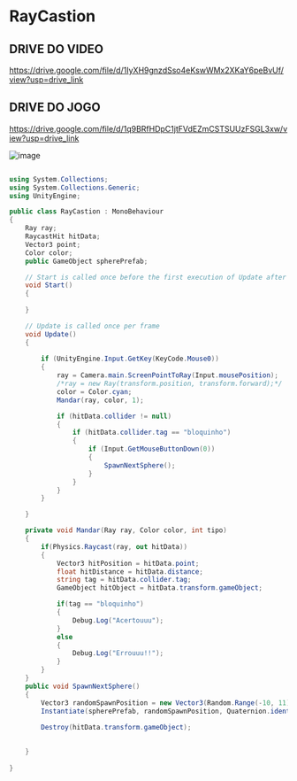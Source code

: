 # RayCastion

## DRIVE DO VIDEO

https://drive.google.com/file/d/1IyXH9gnzdSso4eKswWMx2XKaY6peBvUf/view?usp=drive_link

## DRIVE DO JOGO

https://drive.google.com/file/d/1q9BRfHDpC1jtFVdEZmCSTSUUzFSGL3xw/view?usp=drive_link



![image](https://github.com/user-attachments/assets/7c3c5c13-9383-4766-9ed7-b8fc1f831c03)




```csharp

using System.Collections;
using System.Collections.Generic;
using UnityEngine;

public class RayCastion : MonoBehaviour
{
    Ray ray;
    RaycastHit hitData;
    Vector3 point;
    Color color;
    public GameObject spherePrefab;

    // Start is called once before the first execution of Update after the MonoBehaviour is created
    void Start()
    {
        
    }

    // Update is called once per frame
    void Update()
    {
        
        if (UnityEngine.Input.GetKey(KeyCode.Mouse0))
        {
            ray = Camera.main.ScreenPointToRay(Input.mousePosition);
            /*ray = new Ray(transform.position, transform.forward);*/
            color = Color.cyan;
            Mandar(ray, color, 1);

            if (hitData.collider != null) 
            {
                if (hitData.collider.tag == "bloquinho")
                {
                    if (Input.GetMouseButtonDown(0))
                    {
                        SpawnNextSphere();
                    }
                }
            }
        }

    }

    private void Mandar(Ray ray, Color color, int tipo)
    {
        if(Physics.Raycast(ray, out hitData))
        {
            Vector3 hitPosition = hitData.point;
            float hitDistance = hitData.distance;
            string tag = hitData.collider.tag;
            GameObject hitObject = hitData.transform.gameObject;

            if(tag == "bloquinho")
            {
                Debug.Log("Acertouuu");
            }
            else
            {
                Debug.Log("Errouuu!!");
            }
        }
    }
    public void SpawnNextSphere()
    {
        Vector3 randomSpawnPosition = new Vector3(Random.Range(-10, 11), Random.Range(1, 4), Random.Range(1, 1));
        Instantiate(spherePrefab, randomSpawnPosition, Quaternion.identity);
   
        Destroy(hitData.transform.gameObject);
      

    }
      
}


```
